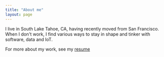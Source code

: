 ```yaml
---
title: "About me"
layout: page
---
```


I live in South Lake Tahoe, CA, having recently moved from San Francisco. When I don't work, I find various ways to stay in shape and tinker with software, data and IoT.

For more about my work, see my [resume](https://gdoc.pub/doc/1kutJWSpu9yCsGbCjU3sLdo6HhB8CaQW0lPmC680pSsw)
